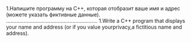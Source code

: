 
1.Напишите программу на С++, которая отобразит ваше имя и адрес
(можете указать фиктивные данные).
..............................................................
1.Write a C++ program that displays your name and address 
(or if you value yourprivacy,a fictitious name and address).
